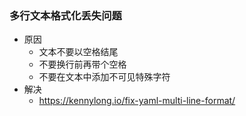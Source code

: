 ### 多行文本格式化丢失问题
- 原因
  - 文本不要以空格结尾
  - 不要换行前再带个空格
  - 不要在文本中添加不可见特殊字符
- 解决
  - https://kennylong.io/fix-yaml-multi-line-format/